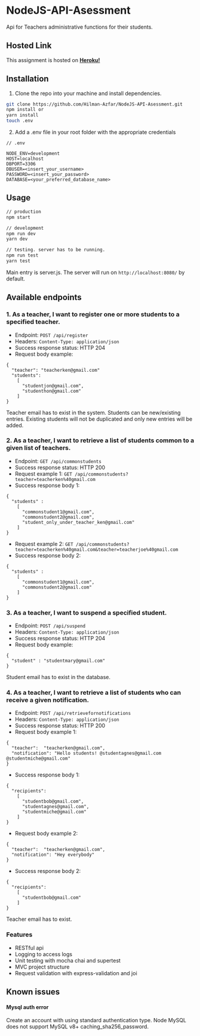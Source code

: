 # NodeJS-API-Asessment

Api for Teachers administrative functions for their students.

## Hosted Link

This assignment is hosted on **[Heroku!](https://manage-school-api.herokuapp.com/)**

## Installation

1. Clone the repo into your machine and install dependencies.

```sh
git clone https://github.com/Hilman-Azfar/NodeJS-API-Asessment.git
npm install or
yarn install
touch .env
```

2. Add a .env file in your root folder with the appropriate credentials

```Shell
// .env

NODE_ENV=development
HOST=localhost
DBPORT=3306
DBUSER=<insert_your_username>
PASSWORD=<insert_your_password>
DATABASE=<your_preferred_database_name>
```

## Usage

```sh
// production
npm start

// development
npm run dev
yarn dev

// testing. server has to be running.
npm run test
yarn test
```

Main entry is server.js.
The server will run on `http://localhost:8080/` by default.

## Available endpoints

### 1. As a teacher, I want to register one or more students to a specified teacher.

- Endpoint: `POST /api/register`
- Headers: `Content-Type: application/json`
- Success response status: HTTP 204
- Request body example:

```
{
  "teacher": "teacherken@gmail.com"
  "students":
    [
      "studentjon@gmail.com",
      "studenthon@gmail.com"
    ]
}
```

Teacher email has to exist in the system. Students can be new/existing entries. Existing students will not be duplicated and only new entries will be added.

### 2. As a teacher, I want to retrieve a list of students common to a given list of teachers.

- Endpoint: `GET /api/commonstudents`
- Success response status: HTTP 200
- Request example 1: `GET /api/commonstudents?teacher=teacherken%40gmail.com`
- Success response body 1:

```
{
  "students" :
    [
      "commonstudent1@gmail.com",
      "commonstudent2@gmail.com",
      "student_only_under_teacher_ken@gmail.com"
    ]
}
```

- Request example 2: `GET /api/commonstudents?teacher=teacherken%40gmail.com&teacher=teacherjoe%40gmail.com`
- Success response body 2:

```
{
  "students" :
    [
      "commonstudent1@gmail.com",
      "commonstudent2@gmail.com"
    ]
}
```

### 3. As a teacher, I want to suspend a specified student.

- Endpoint: `POST /api/suspend`
- Headers: `Content-Type: application/json`
- Success response status: HTTP 204
- Request body example:

```
{
  "student" : "studentmary@gmail.com"
}
```

Student email has to exist in the database.

### 4. As a teacher, I want to retrieve a list of students who can receive a given notification.

- Endpoint: `POST /api/retrievefornotifications`
- Headers: `Content-Type: application/json`
- Success response status: HTTP 200
- Request body example 1:

```
{
  "teacher":  "teacherken@gmail.com",
  "notification": "Hello students! @studentagnes@gmail.com @studentmiche@gmail.com"
}
```

- Success response body 1:

```
{
  "recipients":
    [
      "studentbob@gmail.com",
      "studentagnes@gmail.com",
      "studentmiche@gmail.com"
    ]
}
```

- Request body example 2:

```
{
  "teacher":  "teacherken@gmail.com",
  "notification": "Hey everybody"
}
```

- Success response body 2:

```
{
  "recipients":
    [
      "studentbob@gmail.com"
    ]
}
```

Teacher email has to exist.

### Features

- RESTful api
- Logging to access logs
- Unit testing with mocha chai and supertest
- MVC project structure
- Request validation with express-validation and joi

## Known issues

#### Mysql auth error

Create an account with using standard authentication type. Node MySQL does not support MySQL v8+ caching_sha256_password.
